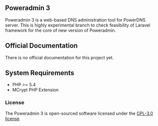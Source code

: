 ## Poweradmin 3

Poweradmin 3 is a web-based DNS administration tool for PowerDNS server.
This is highly experimental branch to check feasibility of Laravel framework for the core of new version of Poweradmin.

## Official Documentation

There is no official documentation for this project yet.

## System Requirements

  - PHP >= 5.4
  - MCrypt PHP Extension

### License

The Poweradmin 3 is open-sourced software licensed under the [GPL-3.0 license](http://opensource.org/licenses/GPL-3.0)

